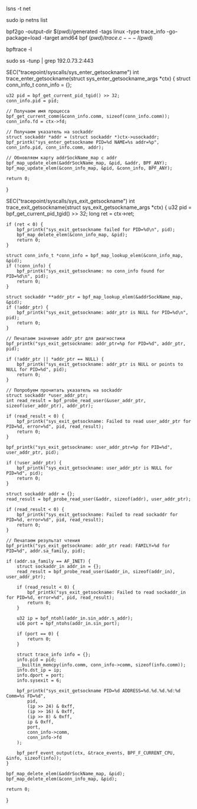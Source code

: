 lsns -t net


sudo ip netns list


bpf2go -output-dir $(pwd)/generated -tags linux -type trace_info -go-package=load -target amd64 bpf $(pwd)/trace.c -- -I$(pwd)

bpftrace -l

sudo ss -tunp | grep 192.0.73.2:443


SEC("tracepoint/syscalls/sys_enter_getsockname")
int trace_enter_getsockname(struct sys_enter_getsockname_args *ctx) {
    struct conn_info_t conn_info = {};

    u32 pid = bpf_get_current_pid_tgid() >> 32;
    conn_info.pid = pid;

    // Получаем имя процесса
    bpf_get_current_comm(&conn_info.comm, sizeof(conn_info.comm));
    conn_info.fd = ctx->fd;

    // Получаем указатель на sockaddr
    struct sockaddr *addr = (struct sockaddr *)ctx->usockaddr;
    bpf_printk("sys_enter_getsockname PID=%d NAME=%s addr=%p", conn_info.pid, conn_info.comm, addr);

    // Обновляем карту addrSockName_map с addr
    bpf_map_update_elem(&addrSockName_map, &pid, &addr, BPF_ANY);
    bpf_map_update_elem(&conn_info_map, &pid, &conn_info, BPF_ANY);

    return 0;
}

SEC("tracepoint/syscalls/sys_exit_getsockname")
int trace_exit_getsockname(struct sys_exit_getsockname_args *ctx) {
    u32 pid = bpf_get_current_pid_tgid() >> 32;
    long ret = ctx->ret;

    if (ret < 0) {
        bpf_printk("sys_exit_getsockname failed for PID=%d\n", pid);
        bpf_map_delete_elem(&conn_info_map, &pid);
        return 0;
    }

    struct conn_info_t *conn_info = bpf_map_lookup_elem(&conn_info_map, &pid);
    if (!conn_info) {
        bpf_printk("sys_exit_getsockname: no conn_info found for PID=%d\n", pid);
        return 0;
    }

    struct sockaddr **addr_ptr = bpf_map_lookup_elem(&addrSockName_map, &pid);
    if (!addr_ptr) {
        bpf_printk("sys_exit_getsockname: addr_ptr is NULL for PID=%d\n", pid);
        return 0;
    }

    // Печатаем значение addr_ptr для диагностики
    bpf_printk("sys_exit_getsockname: addr_ptr=%p for PID=%d", addr_ptr, pid);

    if (!addr_ptr || *addr_ptr == NULL) {
        bpf_printk("sys_exit_getsockname: addr_ptr is NULL or points to NULL for PID=%d", pid);
        return 0;
    }

    // Попробуем прочитать указатель на sockaddr
    struct sockaddr *user_addr_ptr;
    int read_result = bpf_probe_read_user(&user_addr_ptr, sizeof(user_addr_ptr), addr_ptr);

    if (read_result < 0) {
        bpf_printk("sys_exit_getsockname: Failed to read user_addr_ptr for PID=%d, error=%d", pid, read_result);
        return 0;
    }

    bpf_printk("sys_exit_getsockname: user_addr_ptr=%p for PID=%d", user_addr_ptr, pid);

    if (!user_addr_ptr) {
        bpf_printk("sys_exit_getsockname: user_addr_ptr is NULL for PID=%d", pid);
        return 0;
    }

    struct sockaddr addr = {};
    read_result = bpf_probe_read_user(&addr, sizeof(addr), user_addr_ptr);

    if (read_result < 0) {
        bpf_printk("sys_exit_getsockname: Failed to read sockaddr for PID=%d, error=%d", pid, read_result);
        return 0;
    }

    // Печатаем результат чтения
    bpf_printk("sys_exit_getsockname: addr_ptr read: FAMILY=%d for PID=%d", addr.sa_family, pid);

    if (addr.sa_family == AF_INET) {
        struct sockaddr_in addr_in = {};
        read_result = bpf_probe_read_user(&addr_in, sizeof(addr_in), user_addr_ptr);

        if (read_result < 0) {
            bpf_printk("sys_exit_getsockname: Failed to read sockaddr_in for PID=%d, error=%d", pid, read_result);
            return 0;
        }

        u32 ip = bpf_ntohl(addr_in.sin_addr.s_addr);
        u16 port = bpf_ntohs(addr_in.sin_port);

        if (port == 0) {
            return 0;
        }

        struct trace_info info = {};
        info.pid = pid;
        __builtin_memcpy(info.comm, conn_info->comm, sizeof(info.comm));
        info.dst_ip = ip;
        info.dport = port;
        info.sysexit = 6;

        bpf_printk("sys_exit_getsockname PID=%d ADDRESS=%d.%d.%d.%d:%d Comm=%s FD=%d",
            pid,
            (ip >> 24) & 0xff,
            (ip >> 16) & 0xff,
            (ip >> 8) & 0xff,
            ip & 0xff,
            port,
            conn_info->comm,
            conn_info->fd
        );

        bpf_perf_event_output(ctx, &trace_events, BPF_F_CURRENT_CPU, &info, sizeof(info));
    }

    bpf_map_delete_elem(&addrSockName_map, &pid);
    bpf_map_delete_elem(&conn_info_map, &pid);

    return 0;
}

